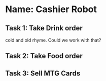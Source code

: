 

# Name: Cashier Robot

## Task 1: Take Drink order
cold and old rhyme. Could we work with that?
## Task 2: Take Food order

## Task 3: Sell MTG Cards
